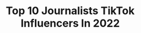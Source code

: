 ---
title: Top 10 Journalists TikTok Influencers In 2022
description: >-
  Find top journalists TikTok influencers in 2022. Most popular hashtags: #biden #nepali #duet.
platform: TikTok
hits: 117
text_top: Analyze the top-rated TikTok accounts on inBeat.
text_bottom: Our search engine has 117 TikTok influencers like this for you to collaborate.
profiles:
  - username: "pallavijaiswal28"
    fullname: >-
      Pallavi Jaiswal
    bio: >-
      Journalist 
    location: "India"
    followers: 302100
    engagement: 560
    commentsToLikes: 0.015251
    id: ck9c7wn61sdhl0j78otjq8d0v
    verified: false
    hashtags: "#funnyvideos, #nanilove, #china, #tomandjerry"
  - username: "ahmadelhajj007"
    fullname: >-
      Ahmad El Hajj
    bio: >-
      Journalist
    location: "Lebanon"
    followers: 25800
    engagement: 573
    commentsToLikes: 0.040537
    id: ckdncnl5lgo7h0j23boaemqkk
    verified: false
    hashtags: "#earth, #sky, #funny, #ksa"
  - username: "nikothec"
    fullname: >-
      🅝🅘🅚🅞
    bio: >-
      ⭐️ CEO of Tiktok NEWS ⭐️ Journalist & Lehrer aus Berlin . 📧 niko@btstrm.com
    location: "Germany"
    followers: 784600
    engagement: 2005
    commentsToLikes: 0.034660
    id: ck9bx5lcimcxk0j780c982j40
    verified: true
    hashtags: "#tiktokschule, #schule, #news, #tiktoknews"
  - username: "alejandrademg"
    fullname: >-
      ale_worldfantasy 
    bio: >-
      creative person 23 lv Spain Cosplay and journalist 9.000 please ?
    location: "Spain"
    followers: 8512
    engagement: 1984
    commentsToLikes: 0.059537
    id: cka6maaqw6gal0i78d104i08x
    verified: false
    hashtags: "#raquellapin, #colegioispanya, #ispanyacm, #musicaespa"
  - username: "jonathangio"
    fullname: >-
      Jonathan Gio 
    bio: >-
      social media personality and journalist in los angeles all socials: jonathangioo
    location: "United States"
    followers: 233400
    engagement: 1600
    commentsToLikes: 0.083786
    id: ck933w0crpy8y0j789zq9dvey
    verified: false
    hashtags: "#foryoupage, #foryou, #tiktok, #girls"
  - username: "lisaremillard"
    fullname: >-
      📺The News Girl 📰
    bio: >-
      🎙 TV Journalist for 20 years 📺 Host #CarlosandLisa 👩🏼‍💻 Co-Founder @BeondTV
    location: "United States"
    followers: 613600
    engagement: 1600
    commentsToLikes: 0.030985
    id: ckb9kzuucdbhk0j239h8uapqy
    verified: true
    hashtags: "#amyconeybarrett, #stimulus, #election2020, #scotus"
  - username: "bhagyaneupane1"
    fullname: >-
      Bhagya Neupane
    bio: >-
      Journalist, Youtubers, Social Wokers
    location: "Nepal"
    followers: 386500
    engagement: 1837
    commentsToLikes: 0.018191
    id: ckbbpygxzds0u0j23mduo1oap
    verified: false
    hashtags: "#bhagyaneupanehelp, #help, #tattatokhabar, #bhagyaneupane"
  - username: "lokjung"
    fullname: >-
      lokjung official👑👑
    bio: >-
      जमाना लातको छ, म फुल हातमा लिएर के गरुँ 💔 journalist,social worker
    location: "Nepal"
    followers: 4502
    engagement: 3144
    commentsToLikes: 0.050008
    id: ckafukmfxavr20i78cbdgwrfa
    verified: false
    hashtags: "#keepsuporting, #withrapkeepsupportinggyes, #surkhet, #heartbroken"
  - username: "eelsii"
    fullname: >-
      EeLsi👑🖤
    bio: >-
      FB-ელი სო❤️ Journalist 🎤💥 Goal:♾
    location: "Georgia"
    followers: 215100
    engagement: 968
    commentsToLikes: 0.047028
    id: ckck2vn34mhvn0j23nc3uc039
    verified: false
    hashtags: "#blooper, #duet"
  - username: "sonikaaryal1"
    fullname: >-
      Sonika Aryal
    bio: >-
      Journalist by profession TikTok is for fun :)
    location: "Nepal"
    followers: 10300
    engagement: 1439
    commentsToLikes: 0.041341
    id: ckcei8cm4qd3n0j23j1ltre0c
    verified: false
    hashtags: "#nature, #duet, #hike, #himalayatv"
---
